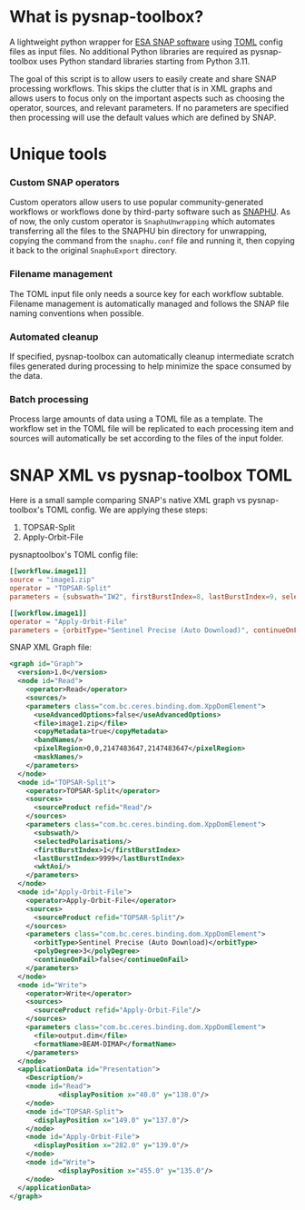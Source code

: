 # What is pysnap-toolbox?
A lightweight python wrapper for [ESA SNAP software](https://step.esa.int/main/download/snap-download/) using [TOML](https://toml.io/en/) config files as input files. No additional Python libraries are required as pysnap-toolbox uses Python standard libraries starting from Python 3.11.

The goal of this script is to allow users to easily create and share SNAP processing workflows. This skips the clutter that is in XML graphs and allows users to focus only on the important aspects such as choosing the operator, sources, and relevant parameters. If no parameters are specified then processing will use the default values which are defined by SNAP.

# Unique tools
### Custom SNAP operators
Custom operators allow users to use popular community-generated workflows or workflows done by third-party software such as [SNAPHU](http://web.stanford.edu/group/radar/softwareandlinks/sw/snaphu/). As of now, the only custom operator is `SnaphuUnwrapping` which
automates transferring all the files to the SNAPHU bin directory for unwrapping, copying the command from the `snaphu.conf` file and running it, then copying it back to the original `SnaphuExport` directory.

### Filename management
The TOML input file only needs a source key for each workflow subtable. Filename management is automatically managed and follows the SNAP file naming conventions when possible.

### Automated cleanup
If specified, pysnap-toolbox can automatically cleanup intermediate scratch files generated during processing to help minimize the space consumed by the data.

### Batch processing
Process large amounts of data using a TOML file as a template. The workflow set in the TOML file will be replicated to each processing item and sources will automatically be set according to the files of the input folder.
# SNAP XML vs pysnap-toolbox TOML

Here is a small sample comparing SNAP's native XML graph vs pysnap-toolbox's TOML config. We are applying these steps:

1. TOPSAR-Split
2. Apply-Orbit-File

pysnaptoolbox's TOML config file:
```toml
[[workflow.image1]]
source = "image1.zip"
operator = "TOPSAR-Split"
parameters = {subswath="IW2", firstBurstIndex=8, lastBurstIndex=9, selectedPolarisations="VV"}

[[workflow.image1]]
operator = "Apply-Orbit-File"
parameters = {orbitType="Sentinel Precise (Auto Download)", continueOnFail=false}
```

SNAP XML Graph file:
```xml
<graph id="Graph">
  <version>1.0</version>
  <node id="Read">
    <operator>Read</operator>
    <sources/>
    <parameters class="com.bc.ceres.binding.dom.XppDomElement">
      <useAdvancedOptions>false</useAdvancedOptions>
      <file>image1.zip</file>
      <copyMetadata>true</copyMetadata>
      <bandNames/>
      <pixelRegion>0,0,2147483647,2147483647</pixelRegion>
      <maskNames/>
    </parameters>
  </node>
  <node id="TOPSAR-Split">
    <operator>TOPSAR-Split</operator>
    <sources>
      <sourceProduct refid="Read"/>
    </sources>
    <parameters class="com.bc.ceres.binding.dom.XppDomElement">
      <subswath/>
      <selectedPolarisations/>
      <firstBurstIndex>1</firstBurstIndex>
      <lastBurstIndex>9999</lastBurstIndex>
      <wktAoi/>
    </parameters>
  </node>
  <node id="Apply-Orbit-File">
    <operator>Apply-Orbit-File</operator>
    <sources>
      <sourceProduct refid="TOPSAR-Split"/>
    </sources>
    <parameters class="com.bc.ceres.binding.dom.XppDomElement">
      <orbitType>Sentinel Precise (Auto Download)</orbitType>
      <polyDegree>3</polyDegree>
      <continueOnFail>false</continueOnFail>
    </parameters>
  </node>
  <node id="Write">
    <operator>Write</operator>
    <sources>
      <sourceProduct refid="Apply-Orbit-File"/>
    </sources>
    <parameters class="com.bc.ceres.binding.dom.XppDomElement">
      <file>output.dim</file>
      <formatName>BEAM-DIMAP</formatName>
    </parameters>
  </node>
  <applicationData id="Presentation">
    <Description/>
    <node id="Read">
            <displayPosition x="40.0" y="138.0"/>
    </node>
    <node id="TOPSAR-Split">
      <displayPosition x="149.0" y="137.0"/>
    </node>
    <node id="Apply-Orbit-File">
      <displayPosition x="282.0" y="139.0"/>
    </node>
    <node id="Write">
            <displayPosition x="455.0" y="135.0"/>
    </node>
  </applicationData>
</graph>
```
